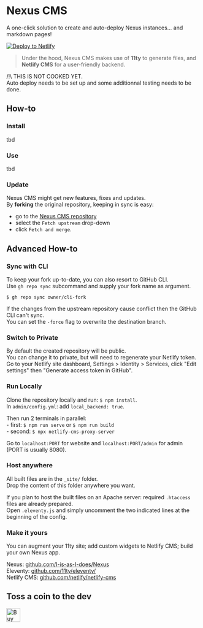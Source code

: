 # Nexus CMS

A one-click solution to create and auto-deploy Nexus instances... and markdown pages!  

<a href="https://app.netlify.com/start/deploy?repository=https://github.com/I-is-as-I-does/Nexus-CMS"><img src="https://www.netlify.com/img/deploy/button.svg" alt="Deploy to Netlify"></a>

> Under the hood, Nexus CMS makes use of **11ty** to generate files, and **Netlify CMS** for a user-friendly backend.  

/!\ THIS IS NOT COOKED YET.  
Auto deploy needs to be set up and some additionnal testing needs to be done.

## How-to

### Install

tbd

### Use

tbd

### Update

Nexus CMS might get new features, fixes and updates.  
By **forking** the original repository, keeping in sync is easy: 

- go to the [Nexus CMS repository](https://github.com/I-is-as-I-does/Nexus-CMS)
- select the `Fetch upstream` drop-down
- click `Fetch and merge`.

## Advanced How-to

### Sync with CLI

To keep your fork up-to-date, you can also resort to GitHub CLI.  
Use `gh repo sync` subcommand and supply your fork name as argument.  

`$ gh repo sync owner/cli-fork`

If the changes from the upstream repository cause conflict then the GitHub CLI can't sync.  
You can set the `-force` flag to overwrite the destination branch.

### Switch to Private

By default the created repository will be public.  
You can change it to private, but will need to regenerate your Netlify token.  
Go to your Netlify site dashboard, Settings > Identity > Services, click "Edit settings" then "Generate access token in GitHub".

### Run Locally

Clone the repository locally and run: `$ npm install`.  
In `admin/config.yml`: add `local_backend: true`.   

Then run 2 terminals in parallel:  
    - first: `$ npm run serve` or `$ npm run build`  
    - second: `$ npx netlify-cms-proxy-server`  

Go to `localhost:PORT` for website and `localhost:PORT/admin` for admin (PORT is usually 8080).

### Host anywhere
 
All built files are in the `_site/` folder.  
Drop the content of this folder anywhere you want.  

If you plan to host the built files on an Apache server: required `.htaccess` files are already prepared.  
Open `.eleventy.js` and simply uncomment the two indicated lines at the beginning of the config.  

### Make it yours

You can augment your 11ty site; add custom widgets to Netlify CMS; build your own Nexus app.

Nexus: [github.com/I-is-as-I-does/Nexus](https://github.com/I-is-as-I-does/Nexus)  
Eleventy: [github.com/11ty/eleventy/](https://github.com/11ty/eleventy/)  
Netlify CMS: [github.com/netlify/netlify-cms](https://github.com/netlify/netlify-cms)  

## Toss a coin to the dev

<a href='https://ko-fi.com/I2I17EOYP' target='_blank'><img height='36' style='border:0px;height:36px;' src='https://cdn.ko-fi.com/cdn/kofi2.png?v=3' border='0' alt='Buy Me a Coffee at ko-fi.com' /></a>
